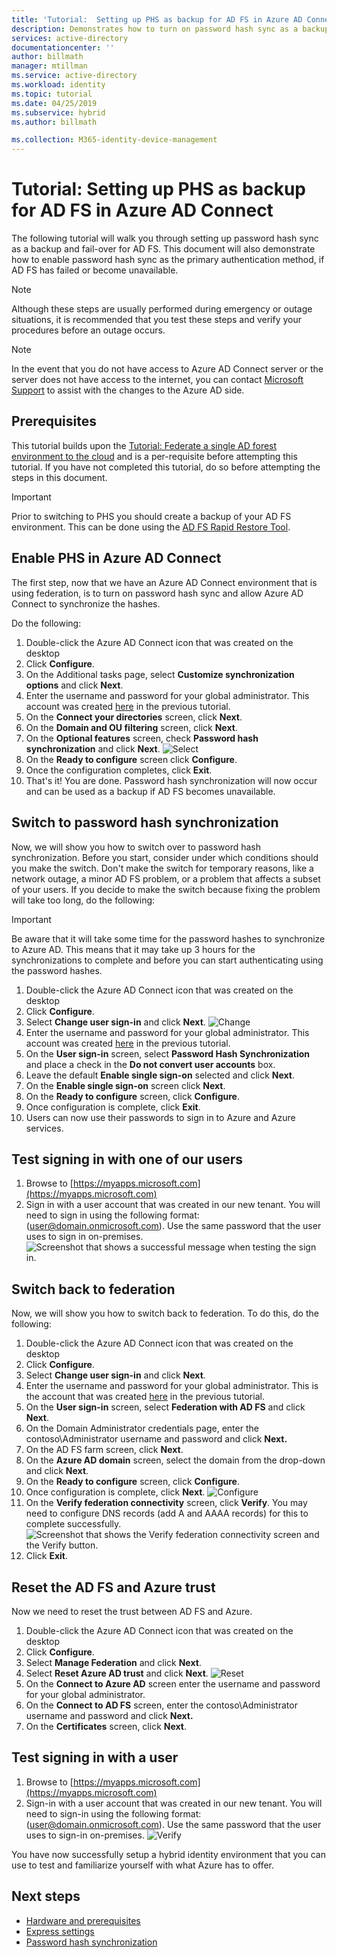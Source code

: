 ```yaml
---
title: 'Tutorial:  Setting up PHS as backup for AD FS in Azure AD Connect | Microsoft Docs'
description: Demonstrates how to turn on password hash sync as a backup and for AD FS.
services: active-directory
documentationcenter: ''
author: billmath
manager: mtillman
ms.service: active-directory
ms.workload: identity
ms.topic: tutorial
ms.date: 04/25/2019
ms.subservice: hybrid
ms.author: billmath

ms.collection: M365-identity-device-management
---
```


# Tutorial:  Setting up PHS as backup for AD FS in Azure AD Connect

The following tutorial will walk you through setting up password hash sync as a backup and fail-over for AD FS.  This document will also demonstrate how to enable password hash sync as the primary authentication method, if AD FS has failed or become unavailable.

>[!NOTE] 
>Although these steps are usually performed during emergency or outage situations, it is recommended that you test these steps and verify your procedures before an outage occurs.

>[!NOTE]
>In the event that you do not have access to Azure AD Connect server or the server does not have access to the internet, you can contact [Microsoft Support](https://support.microsoft.com/en-us/contactus/) to assist with the changes to the Azure AD side.

## Prerequisites
This tutorial builds upon the [Tutorial: Federate a single AD forest environment to the cloud](tutorial-federation.md) and is a per-requisite before attempting this tutorial.  If you have not completed this tutorial, do so before attempting the steps in this document.

>[!IMPORTANT]
>Prior to switching to PHS you should create a backup of your AD FS environment.  This can be done using the [AD FS Rapid Restore Tool](/windows-server/identity/ad-fs/operations/ad-fs-rapid-restore-tool#how-to-use-the-tool).

## Enable PHS in Azure AD Connect
The first step, now that we have an Azure AD Connect environment that is using federation, is to turn on password hash sync and allow Azure AD Connect to synchronize the hashes.

Do the following:

1.  Double-click the Azure AD Connect icon that was created on the desktop
2.  Click **Configure**.
3.  On the Additional tasks page, select **Customize synchronization options** and click **Next**.
4.  Enter the username and password for your global administrator.  This account was created [here](tutorial-federation.md#create-a-global-administrator-in-azure-ad) in the previous tutorial.
5.  On the **Connect your directories** screen, click **Next**.
6.  On the **Domain and OU filtering** screen, click **Next**.
7.  On the **Optional features** screen, check **Password hash synchronization** and click **Next**.
![Select](media/tutorial-phs-backup/backup1.png)</br>
8.  On the **Ready to configure** screen click **Configure**.
9.  Once the configuration completes, click **Exit**.
10. That's it!  You are done.  Password hash synchronization will now occur and can be used as a backup if AD FS becomes unavailable.

## Switch to password hash synchronization
Now, we will show you how to switch over to password hash synchronization. Before you start, consider under which conditions should you make the switch. Don't make the switch for temporary reasons, like a network outage, a minor AD FS problem, or a problem that affects a subset of your users. If you decide to make the switch because fixing the problem will take too long, do the following:

> [!IMPORTANT]
> Be aware that it will take some time for the password hashes to synchronize to Azure AD.  This means that it may take up 3 hours for the synchronizations to complete and before you can start authenticating using the password hashes.

1. Double-click the Azure AD Connect icon that was created on the desktop
2.  Click **Configure**.
3.  Select **Change user sign-in** and click **Next**.
![Change](media/tutorial-phs-backup/backup2.png)</br>
4.  Enter the username and password for your global administrator.  This account was created [here](tutorial-federation.md#create-a-global-administrator-in-azure-ad) in the previous tutorial.
5.  On the **User sign-in** screen, select **Password Hash Synchronization** and place a check in the **Do not convert user accounts** box.  
6.  Leave the default **Enable single sign-on** selected and click **Next**.
7.  On the **Enable single sign-on** screen click **Next**.
8.  On the **Ready to configure** screen, click **Configure**.
9.  Once configuration is complete, click **Exit**.
10. Users can now use their passwords to sign in to Azure and Azure services.

## Test signing in with one of our users

1. Browse to [https://myapps.microsoft.com](https://myapps.microsoft.com)
2. Sign in with a user account that was created in our new tenant.  You will need to sign in using the following format: (user@domain.onmicrosoft.com). Use the same password that the user uses to sign in on-premises.</br>
   ![Screenshot that shows a successful message when testing the sign in. ](media/tutorial-password-hash-sync/verify1.png)</br>

## Switch back to federation
Now, we will show you how to switch back to federation.  To do this, do the following:

1.  Double-click the Azure AD Connect icon that was created on the desktop
2.  Click **Configure**.
3.  Select **Change user sign-in** and click **Next**.
4.  Enter the username and password for your global administrator.  This is the account that was created [here](tutorial-federation.md#create-a-global-administrator-in-azure-ad) in the previous tutorial.
5.  On the **User sign-in** screen, select **Federation with AD FS** and click **Next**.  
6. On the Domain Administrator credentials page, enter the contoso\Administrator username and password and click **Next.**
7. On the AD FS farm screen, click **Next**.
8. On the **Azure AD domain** screen, select the domain from the drop-down and click **Next**.
9. On the **Ready to configure** screen, click **Configure**.
10. Once configuration is complete, click **Next**.
![Configure](media/tutorial-phs-backup/backup4.png)</br>
11. On the **Verify federation connectivity** screen, click **Verify**.  You may need to configure DNS records (add A and AAAA records) for this to complete successfully.
![Screenshot that shows the Verify federation connectivity screen and the Verify button.](media/tutorial-phs-backup/backup5.png)</br>
12. Click **Exit**.

## Reset the AD FS and Azure trust
Now we need to reset the trust between AD FS and Azure.

1.  Double-click the Azure AD Connect icon that was created on the desktop
2.  Click **Configure**.
3.  Select **Manage Federation** and click **Next**.
4.  Select **Reset Azure AD trust** and click **Next**.
![Reset](media/tutorial-phs-backup/backup6.png)</br>
5.  On the **Connect to Azure AD** screen enter the username and password for your global administrator.
6.  On the **Connect to AD FS** screen, enter the contoso\Administrator username and password and click **Next.**
7.  On the **Certificates** screen, click **Next**.

## Test signing in with a user

1.  Browse to [https://myapps.microsoft.com](https://myapps.microsoft.com)
2. Sign-in with a user account that was created in our new tenant.  You will need to sign-in using the following format: (user@domain.onmicrosoft.com). Use the same password that the user uses to sign-in on-premises.
![Verify](media/tutorial-password-hash-sync/verify1.png)

You have now successfully setup a hybrid identity environment that you can use to test and familiarize yourself with what Azure has to offer.

## Next steps


- [Hardware and prerequisites](how-to-connect-install-prerequisites.md) 
- [Express settings](how-to-connect-install-express.md)
- [Password hash synchronization](how-to-connect-password-hash-synchronization.md)